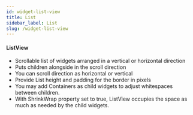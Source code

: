 ```yaml
---
id: widget-list-view
title: List 
sidebar_label: List 
slug: /widget-list-view
---
```


####  ListView

* Scrollable list of widgets arranged in a vertical or horizontal direction
* Puts children alongside in the scroll direction
* You can scroll direction as horizontal or vertical
* Provide List height  and padding for the border in pixels
* You may add Containers as child widgets to adjust whitespaces between children.
* With ShrinkWrap property set to true, ListView occupies the space as much as needed by the child widgets.


